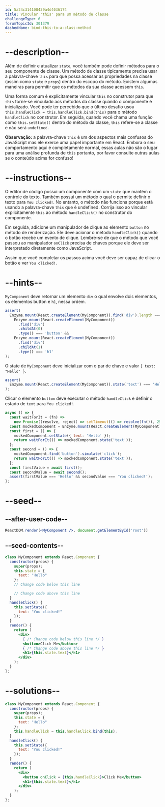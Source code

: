 ```yaml
---
id: 5a24c314108439a4d4036174
title: Vincular 'this' para um método de classe
challengeType: 6
forumTopicId: 301379
dashedName: bind-this-to-a-class-method
---
```


# --description--

Além de definir e atualizar `state`, você também pode definir métodos para o seu componente de classe. Um método de classe tipicamente precisa usar a palavra-chave `this` para que possa acessar as propriedades na classe (assim como `state` e `props`) dentro do escopo do método. Existem algumas maneiras para permitir que os métodos da sua classe acessem `this`.

Uma forma comum é explicitamente vincular `this` no construtor para que `this` torne-se vinculado aos métodos da classe quando o componente é inicializado. Você pode ter percebido que o último desafio usou `this.handleClick = this.handleClick.bind(this)` para o método `handleClick` no construtor. Em seguida, quando você chama uma função como `this.setState()` dentro do método da classe, `this` refere-se a classe e não será `undefined`.

**Observação:** a palavra-chave `this` é um dos aspectos mais confusos do JavaScript mas ele exerce uma papel importante em React. Embora o seu comportamento aqui é completamente normal, essas aulas não são o lugar para uma análise profunda de `this` portanto, por favor consulte outras aulas se o conteúdo acima for confuso!

# --instructions--

O editor de código possui um componente com um `state` que mantém o controle do texto. Também possui um método o qual o permite definir o texto para `You clicked!`. No entanto, o método não funciona porque está usando a palavra-chave `this` que é undefined. Corrija isso ao vincular explicitamente `this` ao método `handleClick()` no construtor do componente.

Em seguida, adicione um manipulador de clique ao elemento `button` no método de renderização. Ele deve acionar o método `handleClick()` quando o botão recebe um evento de clique. Lembre-se de que o método que você passou ao manipulador `onClick` precisa de chaves porque ele deve ser interpretado diretamente como JavaScript.

Assim que você completar os passos acima você deve ser capaz de clicar o botão e ver `You clicked!`.

# --hints--

`MyComponent` deve retornar um elemento `div` o qual envolve dois elementos, os elementos button e `h1`, nessa ordem.

```js
assert(
  Enzyme.mount(React.createElement(MyComponent)).find('div').length === 1 &&
    Enzyme.mount(React.createElement(MyComponent))
      .find('div')
      .childAt(0)
      .type() === 'button' &&
    Enzyme.mount(React.createElement(MyComponent))
      .find('div')
      .childAt(1)
      .type() === 'h1'
);
```

O state de `MyComponent` deve inicializar com o par de chave e valor `{ text: "Hello" }`.

```js
assert(
  Enzyme.mount(React.createElement(MyComponent)).state('text') === 'Hello'
);
```

Clicar o elemento `button` deve executar o método `handleClick` e definir o estado de `text` para `You clicked!`.

```js
async () => {
  const waitForIt = (fn) =>
    new Promise((resolve, reject) => setTimeout(() => resolve(fn()), 250));
  const mockedComponent = Enzyme.mount(React.createElement(MyComponent));
  const first = () => {
    mockedComponent.setState({ text: 'Hello' });
    return waitForIt(() => mockedComponent.state('text'));
  };
  const second = () => {
    mockedComponent.find('button').simulate('click');
    return waitForIt(() => mockedComponent.state('text'));
  };
  const firstValue = await first();
  const secondValue = await second();
  assert(firstValue === 'Hello' && secondValue === 'You clicked!');
};
```

# --seed--

## --after-user-code--

```jsx
ReactDOM.render(<MyComponent />, document.getElementById('root'))
```

## --seed-contents--

```jsx
class MyComponent extends React.Component {
  constructor(props) {
    super(props);
    this.state = {
      text: "Hello"
    };
    // Change code below this line

    // Change code above this line
  }
  handleClick() {
    this.setState({
      text: "You clicked!"
    });
  }
  render() {
    return (
      <div>
        { /* Change code below this line */ }
        <button>Click Me</button>
        { /* Change code above this line */ }
        <h1>{this.state.text}</h1>
      </div>
    );
  }
};
```

# --solutions--

```jsx
class MyComponent extends React.Component {
  constructor(props) {
    super(props);
    this.state = {
      text: "Hello"
    };
    this.handleClick = this.handleClick.bind(this);
  }
  handleClick() {
    this.setState({
      text: "You clicked!"
    });
  }
  render() {
    return (
      <div>
        <button onClick = {this.handleClick}>Click Me</button>
        <h1>{this.state.text}</h1>
      </div>
    );
  }
};
```

